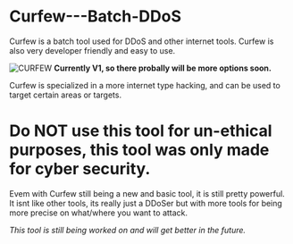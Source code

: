 # Curfew---Batch-DDoS
Curfew is a batch tool used for DDoS and other internet tools. Curfew is also very developer friendly and easy to use.

![CURFEW](https://github.com/user-attachments/assets/e32ab21e-e9de-4966-a4a2-53d19b21ab53)
    **Currently V1, so there probally will be more options soon.**

Curfew is specialized in a more internet type hacking, and can be used to target certain areas or targets.

  **Do NOT use this tool for un-ethical purposes, this tool was only made for cyber security.**
=================================================================================================
  
  Evem with Curfew still being a new and basic tool, it is still pretty powerful. It isnt like other tools, its really just a DDoSer but with more tools
  for being more precise on what/where you want to attack. 

  *This tool is still being worked on and will get better in the future.*


